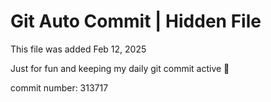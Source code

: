 # Git Auto Commit | Hidden File

This file was added Feb 12, 2025

Just for fun and keeping my daily git commit active 🤪

commit number: 313717
